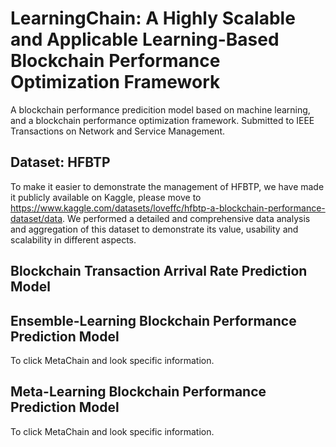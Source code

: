 # LearningChain: A Highly Scalable and Applicable Learning-Based Blockchain Performance Optimization Framework
A blockchain performance predicition model based on machine learning, and a blockchain performance optimization framework. Submitted to IEEE Transactions on Network and Service Management.
## Dataset: HFBTP
To make it easier to demonstrate the management of HFBTP, we have made it publicly available on Kaggle, please move to https://www.kaggle.com/datasets/loveffc/hfbtp-a-blockchain-performance-dataset/data. We performed a detailed and comprehensive data analysis and aggregation of this dataset to demonstrate its value, usability and scalability in different aspects.
## Blockchain Transaction Arrival Rate Prediction Model
## Ensemble-Learning Blockchain Performance Prediction Model
To click MetaChain and look specific information.
## Meta-Learning Blockchain Performance Prediction Model
To click MetaChain and look specific information.
